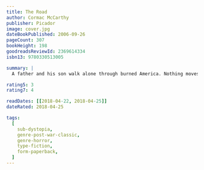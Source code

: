 ```yaml
---
title: The Road
author: Cormac McCarthy
publisher: Picador
image: cover.jpg
dateBookPublished: 2006-09-26
pageCount: 307
bookHeight: 198
goodreadsReviewId: 2369614334
isbn13: 9780330513005

summary: |
  A father and his son walk alone through burned America. Nothing moves in the ravaged landscape save the ash on the wind. It is cold enough to crack stones, and when the snow falls it is gray. The sky is dark. Their destination is the coast, although they don’t know what, if anything, awaits them there. They have nothing; just a pistol to defend themselves against the lawless bands that stalk the road, the clothes they are wearing, a cart of scavenged food—and each other.

rating5: 3
rating7: 4

readDates: [[2018-04-22, 2018-04-25]]
dateRated: 2018-04-25

tags:
  [
    sub-dystopia,
    genre-post-war-classic,
    genre-horror,
    type-fiction,
    form-paperback,
  ]
---
```


